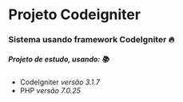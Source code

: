 # Projeto Codeigniter
### Sistema usando framework CodeIgniter  :fire:
##### Projeto de estudo, usando:  :books:
- CodeIgniter *versão 3.1.7*
- PHP *versão 7.0.25*

